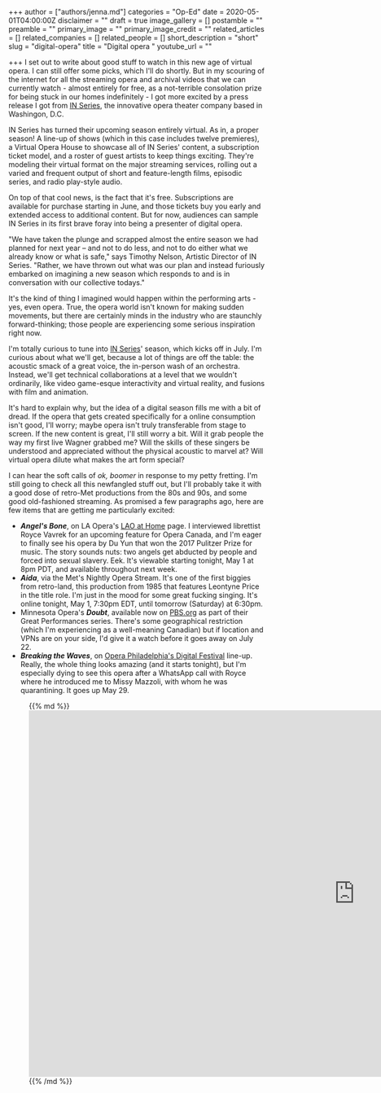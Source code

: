 +++
author = ["authors/jenna.md"]
categories = "Op-Ed"
date = 2020-05-01T04:00:00Z
disclaimer = ""
draft = true
image_gallery = []
postamble = ""
preamble = ""
primary_image = ""
primary_image_credit = ""
related_articles = []
related_companies = []
related_people = []
short_description = "short"
slug = "digital-opera"
title = "Digital opera "
youtube_url = ""

+++
I set out to write about good stuff to watch in this new age of virtual opera. I can still offer some picks, which I'll do shortly. But in my scouring of the internet for all the streaming opera and archival videos that we can currently watch - almost entirely for free, as a not-terrible consolation prize for being stuck in our homes indefinitely - I got more excited by a press release I got from [IN Series](http://www.inseries.org/), the innovative opera theater company based in Washingon, D.C.

IN Series has turned their upcoming season entirely virtual. As in, a proper season! A line-up of shows (which in this case includes twelve premieres), a Virtual Opera House to showcase all of IN Series' content, a subscription ticket model, and a roster of guest artists to keep things exciting. They're modeling their virtual format on the major streaming services, rolling out a varied and frequent output of short and feature-length films, episodic series, and radio play-style audio.

On top of that cool news, is the fact that it's free. Subscriptions are available for purchase starting in June, and those tickets buy you early and extended access to additional content. But for now, audiences can sample IN Series in its first brave foray into being a presenter of digital opera.

"We have taken the plunge and scrapped almost the entire season we had planned for next year – and not to do less, and not to do either what we already know or what is safe," says Timothy Nelson, Artistic Director of IN Series. "Rather, we have thrown out what was our plan and instead furiously embarked on imagining a new season which responds to and is in conversation with our collective todays."

It's the kind of thing I imagined would happen within the performing arts - yes, even opera. True, the opera world isn't known for making sudden movements, but there are certainly minds in the industry who are staunchly forward-thinking; those people are experiencing some serious inspiration right now.

I'm totally curious to tune into [IN Series](http://www.inseries.org/)' season, which kicks off in July. I'm curious about what we'll get, because a lot of things are off the table: the acoustic smack of a great voice, the in-person wash of an orchestra. Instead, we'll get technical collaborations at a level that we wouldn't ordinarily, like video game-esque interactivity and virtual reality, and fusions with film and animation. 

It's hard to explain why, but the idea of a digital season fills me with a bit of dread. If the opera that gets created specifically for a online consumption isn't good, I'll worry; maybe opera isn't truly transferable from stage to screen. If the new content is great, I'll still worry a bit. Will it grab people the way my first live Wagner grabbed me? Will the skills of these singers be understood and appreciated without the physical acoustic to marvel at? Will virtual opera dilute what makes the art form special?

I can hear the soft calls of _ok, boomer_ in response to my petty fretting. I'm still going to check all this newfangled stuff out, but I'll probably take it with a good dose of retro-Met productions from the 80s and 90s, and some good old-fashioned streaming. As promised a few paragraphs ago, here are few items that are getting me particularly excited:

* **_Angel's Bone_**, on LA Opera's [LAO at Home](https://www.laopera.org/discover/laoathome) page. I interviewed librettist Royce Vavrek for an upcoming feature for Opera Canada, and I'm eager to finally see his opera by Du Yun that won the 2017 Pulitzer Prize for music. The story sounds nuts: two angels get abducted by people and forced into sexual slavery. Eek. It's viewable starting tonight, May 1 at 8pm PDT, and available throughout next week.
* **_Aida_**, via the Met's Nightly Opera Stream. It's one of the first biggies from retro-land, this production from 1985 that features Leontyne Price in the title role. I'm just in the mood for some great fucking singing. It's online tonight, May 1, 7:30pm EDT, until tomorrow (Saturday) at 6:30pm.
* Minnesota Opera's **_Doubt_**, available now on [PBS.org](https://www.pbs.org/wnet/gperf/doubt-from-the-minnesota-opera-full-film/9384/) as part of their Great Performances series. There's some geographical restriction (which I'm experiencing as a well-meaning Canadian) but if location and VPNs are on your side, I'd give it a watch before it goes away on July 22. 
* **_Breaking the Waves_**, on [Opera Philadelphia's Digital Festival](https://www.operaphila.org/whats-on/digital-festival/) line-up. Really, the whole thing looks amazing (and it starts tonight), but I'm especially dying to see this opera after a WhatsApp call with Royce where he introduced me to Missy Mazzoli, with whom he was quarantining.  It goes up May 29.

<figure data-type="image">{{% md %}}<iframe width="1280" height="720" src="https://www.youtube.com/embed/JcY-2nhnAiY" frameborder="0" allow="accelerometer; autoplay; encrypted-media; gyroscope; picture-in-picture" allowfullscreen></iframe>{{% /md %}}

<figcaption></figcaption></figure>